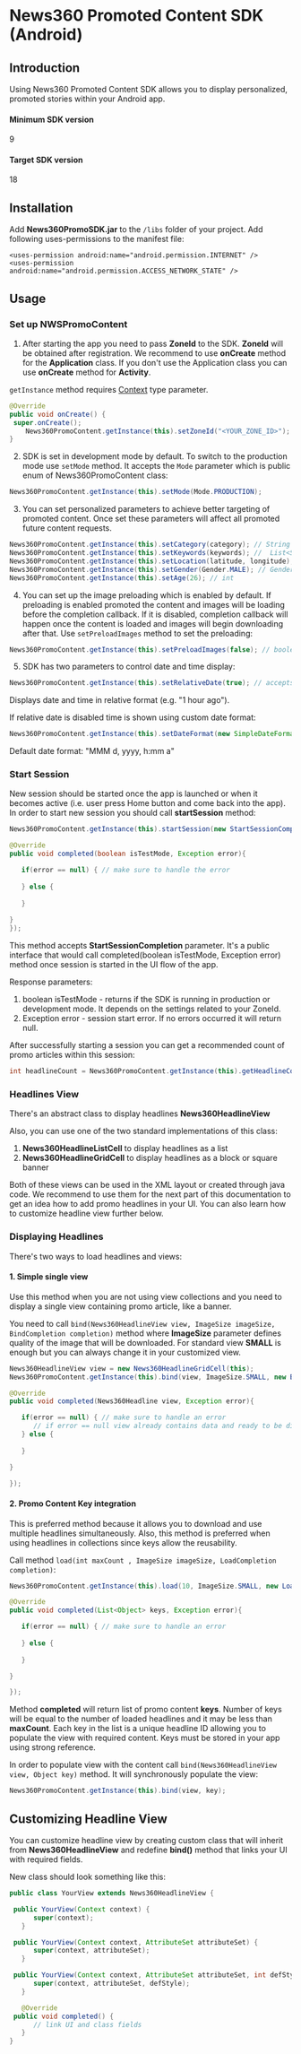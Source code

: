 News360 Promoted Content SDK (Android)
===========
## Introduction
Using News360 Promoted Content SDK allows you to display personalized, promoted stories within your Android app.

#### Minimum SDK version
9

#### Target SDK version
18

## Installation
Add **News360PromoSDK.jar** to the `/libs` folder of your project.
Add following uses-permissions to the manifest file:
```
<uses-permission android:name="android.permission.INTERNET" />
<uses-permission android:name="android.permission.ACCESS_NETWORK_STATE" />
```

## Usage
### Set up NWSPromoContent

1. After starting the app you need to pass **ZoneId** to the SDK. **ZoneId** will be obtained after registration. 
 We recommend to use **onCreate** method for the **Application** class. If you don't use the Application class you can use **onCreate** method for **Activity**.
 
 `getInstance` method requires [Context](http://developer.android.com/reference/android/content/Context.html) type parameter.
 
 ```java
 @Override
 public void onCreate() {
  super.onCreate();
     News360PromoContent.getInstance(this).setZoneId("<YOUR_ZONE_ID>");
 }
 ```

2. SDK is set in development mode by default. To switch to the production mode use `setMode` method. It accepts the `Mode` parameter which is public enum of News360PromoContent class:
 
 ```java
 News360PromoContent.getInstance(this).setMode(Mode.PRODUCTION);
 ```

3. You can set personalized parameters to achieve better targeting of promoted content. Once set these parameters will affect all promoted future content requests.
 
 ```java
 News360PromoContent.getInstance(this).setCategory(category); // String
 News360PromoContent.getInstance(this).setKeywords(keywords); //  List<String> where each element is a keyword
 News360PromoContent.getInstance(this).setLocation(latitude, longitude); // double
 News360PromoContent.getInstance(this).setGender(Gender.MALE); // Gender which is public enum of News360PromoContent class
 News360PromoContent.getInstance(this).setAge(26); // int 
 ```
4. You can set up the image preloading which is enabled by default. 
 If preloading is enabled promoted the content and images will be loading before the completion callback.
 If it is disabled, completion callback will happen once the content is loaded and images will begin downloading after that. 
 Use `setPreloadImages` method to set the preloading:

 ```java
 News360PromoContent.getInstance(this).setPreloadImages(false); // boolean
 ```
 
5. SDK has two parameters to control date and time display:
 
 ```java
 News360PromoContent.getInstance(this).setRelativeDate(true); // accepts boolean
 ```
 Displays date and time in relative format (e.g. "1 hour ago"). 
 
 If relative date is disabled time is shown using custom date format:
 ```java
 News360PromoContent.getInstance(this).setDateFormat(new SimpleDateFormat("MMM d, yyyy, h:mm a")); // accepts SimpleDateFormat, defining the datetime format
 ```
 
 Default date format:
 "MMM d, yyyy, h:mm a"

### Start Session

New session should be started once the app is launched or when it becomes active (i.e. user press Home button and come back into the app). In order to start new session you should call **startSession** method:

```java
News360PromoContent.getInstance(this).startSession(new StartSessionCompletion() {

@Override
public void completed(boolean isTestMode, Exception error){

   if(error == null) { // make sure to handle the error
   
   } else {
   
   }
   
}
});
```

This method accepts **StartSessionCompletion** parameter. It's a public interface that would call completed(boolean isTestMode, Exception error) method once session is started in the UI flow of the app.

Response parameters: 
1. boolean isTestMode - returns if the SDK is running in production or development mode. It depends on the settings related to your ZoneId. 
2. Exception error - session start error. If no errors occurred it will return null. 

After successfully starting a session you can get a recommended count of promo articles within this session:
```java
int headlineCount = News360PromoContent.getInstance(this).getHeadlineCount();
```

### Headlines View
There's an abstract class to display headlines **News360HeadlineView**

Also, you can use one of the two standard implementations of this class:

1. **News360HeadlineListCell** to display headlines as a list
2. **News360HeadlineGridCell** to display headlines as a block or square banner

Both of these views can be used in the XML layout or created through java code. We recommend to use them for the next part of this documentation to get an idea how to add promo headlines in your UI. You can also learn how to customize headline view further below.

### Displaying Headlines

There's two ways to load headlines and views:

#### 1. Simple single view

Use this method when you are not using view collections and you need to display a single view containing promo article, like a banner.

You need to call `bind(News360HeadlineView view, ImageSize imageSize, BindCompletion completion)` method where **ImageSize** parameter defines quality of the image that will be downloaded. For standard view **SMALL** is enough but you can always change it in your customized view.

```java
News360HeadlineView view = new News360HeadlineGridCell(this);
News360PromoContent.getInstance(this).bind(view, ImageSize.SMALL, new BindCompletion() {

@Override
public void completed(News360Headline view, Exception error){

   if(error == null) { // make sure to handle an error
      // if error == null view already contains data and ready to be displayed
   } else {
   
   }

}

});
```

#### 2. Promo Content Key integration

This is preferred method because it allows you to download and use multiple headlines simultaneously. Also, this method is preferred when using headlines in collections since keys allow the reusability.

Call method `load(int maxCount , ImageSize imageSize, LoadCompletion completion)`:

```java
News360PromoContent.getInstance(this).load(10, ImageSize.SMALL, new LoadCompletion() {

@Override
public void completed(List<Object> keys, Exception error){

   if(error == null) { // make sure to handle an error
   
   } else {
   
   }

}

});
```

Method **completed** will return list of promo content **keys**. Number of keys will be equal to the number of loaded headlines and it may be less than **maxCount**. Each key in the list is a unique headline ID allowing you to populate the view with required content. Keys must be stored in your app using strong reference.

In order to populate view with the content call `bind(News360HeadlineView view, Object key)` method. It will synchronously populate the view:

```java
News360PromoContent.getInstance(this).bind(view, key); 
```

## Customizing Headline View

You can customize headline view by creating custom class that will inherit from **News360HeadlineView** and redefine **bind()** method that links your UI with required fields.

New class should look something like this:

```java
public class YourView extends News360HeadlineView {

 public YourView(Context context) {
      super(context);
   }

 public YourView(Context context, AttributeSet attributeSet) {
      super(context, attributeSet);
   }

 public YourView(Context context, AttributeSet attributeSet, int defStyle) {
      super(context, attributeSet, defStyle);
   }

   @Override
 public void completed() {
      // link UI and class fields
   }
}
```
